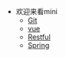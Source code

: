 * 欢迎来看mini
	* [Git](minibar/git)
	* [vue](minibar/vue)
	* [Restful](minibar/restful)
	* [Spring](minibar/Spring)


